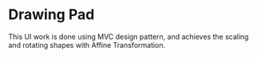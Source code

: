 # Drawing Pad

This UI work is done using MVC design pattern, and achieves the scaling and rotating shapes with Affine Transformation.
